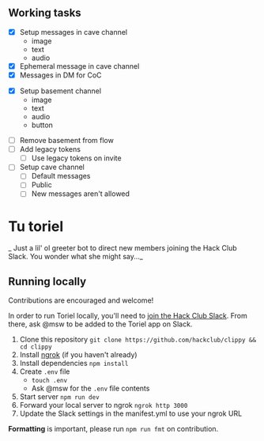 ## Working tasks

- [x] Setup messages in cave channel
    - image
    - text
    - audio
- [x] Ephemeral message in cave channel
- [x] Messages in DM for CoC
<!-- - [ ] Joining basement channel -->
- [x] Setup basement channel
    - image
    - text
    - audio
    - button
<!-- - [ ] Setting up basement to actually open -->
- [ ] Remove basement from flow
- [ ] Add legacy tokens
    - [ ] Use legacy tokens on invite
- [ ] Setup cave channel
    - [ ] Default messages
    - [ ] Public
    - [ ] New messages aren't allowed

# Tu toriel

_ Just a lil' ol greeter bot to direct new members joining the Hack Club Slack. You wonder what she might say..._

## Running locally

Contributions are encouraged and welcome!

In order to run Toriel locally, you'll need to [join the Hack Club Slack](https://hackclub.com/slack). From there, ask @msw to be added to the Toriel app on Slack.

1. Clone this repository
    `git clone https://github.com/hackclub/clippy && cd clippy`
2. Install [ngrok](https://dashboard.ngrok.com/get-started/setup) (if you haven't already)
3. Install dependencies
    `npm install`
4. Create `.env` file
    - `touch .env`
    - Ask @msw for the `.env` file contents
5. Start server
    `npm run dev`
6. Forward your local server to ngrok
    `ngrok http 3000`
7. Update the Slack settings in the manifest.yml to use your ngrok URL

**Formatting** is important, please run `npm run fmt` on contribution.
